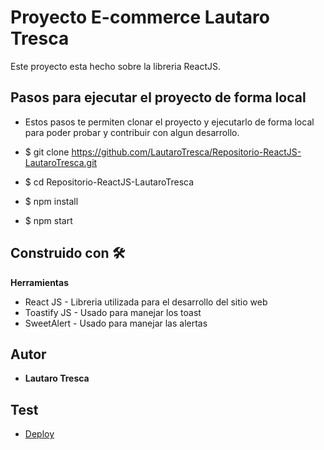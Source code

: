 # Proyecto E-commerce Lautaro Tresca

Este proyecto esta hecho sobre la libreria ReactJS.

## Pasos para ejecutar el proyecto de forma local
* Estos pasos te permiten clonar el proyecto y ejecutarlo de forma local para poder probar y contribuir con algun desarrollo.

* $ git clone https://github.com/LautaroTresca/Repositorio-ReactJS-LautaroTresca.git
* $ cd Repositorio-ReactJS-LautaroTresca 
* $ npm install
* $ npm start

## Construido con 🛠️

**Herramientas**

* React JS - Libreria utilizada para el desarrollo del sitio web
* Toastify JS - Usado para manejar los toast
* SweetAlert - Usado para manejar las alertas

## Autor
* **Lautaro Tresca**

## Test
* [Deploy](http://repositorio-react-js-lautaro-tresca.vercel.app/)


